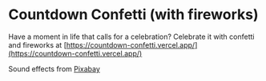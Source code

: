 # Countdown Confetti (with fireworks)

Have a moment in life that calls for a celebration? Celebrate it with confetti and fireworks at
[https://countdown-confetti.vercel.app/](https://countdown-confetti.vercel.app/)

Sound effects from [Pixabay](https://pixabay.com)
